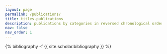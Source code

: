 ```yaml
---
layout: page
permalink: /publications/
title: titles.publications
description: publications by categories in reversed chronological order. generated by jekyll-scholar.
nav: false
nav_order: 1
---
```

<!-- _pages/publications.md -->
<div class="publications">

{% bibliography -f {{ site.scholar.bibliography }} %}

</div>
